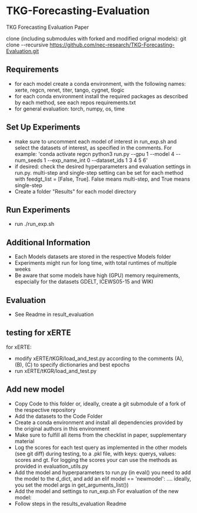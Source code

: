 # TKG-Forecasting-Evaluation
TKG Forecasting Evaluation Paper

clone (including submodules with forked and modified orignal models): git clone --recursive https://github.com/nec-research/TKG-Forecasting-Evaluation.git

## Requirements
* for each model create a conda environment, with the following names: xerte, regcn, renet, titer, tango, cygnet, tlogic
* for each conda environment install the required packages as described by each method, see each repos requirements.txt
* for general evaluation: torch, numpy, os, time

## Set Up Experiments
* make sure to uncomment each model of interest in run_exp.sh and select the datasets of interest, as specified in the comments. For example:
'conda activate regcn 
 python3 run.py --gpu 1 --model 4 --num_seeds 1 --exp_name_int 0 --dataset_ids 1 3 4 5 6'
* if desired: check the desired hyperparameters and evaluation settings in run.py. multi-step and single-step setting can be set for each method with feedgt_list = [False, True]. False means multi-step, and True means single-step
* Create a folder "Results" for each model directory

## Run Experiments
* run ./run_exp.sh

## Additional Information
* Each Models datasets are stored in the respective Models folder
* Experiments might run for long time, with total runtimes of multiple weeks
* Be aware that some models have high (GPU) memory requirements, especially for the datasets GDELT, ICEWS05-15 and WIKI

## Evaluation
* See Readme in result_evaluation

## testing for xERTE 
for xERTE: 
* modify xERTE/tKGR/load_and_test.py  according to the comments (A), (B), (C) to specify dictionaries and best epochs
* run xERTE/tKGR/load_and_test.py 

## Add new model
* Copy Code to this folder or, ideally, create a git submodule of a fork of the respective repository
* Add the datasets to the Code Folder
* Create a conda environment and install all dependencies provided by the original authors in this environment
* Make sure to fulfill all items from the checklist in paper, supplementary material
* Log the scores for each test query as implemented in the other models (see git diff) during testing, to a .pkl file, with keys: querys, values: scores and gt. For logging the scores your can use the methods as provided in evaluation_utils.py
* Add the model and hyperparameters to run.py (in eval() you need to add the model to the d_dict, and add an elif model == 'newmodel':  .... ideally, you set the model args in get_arguments_list())
* Add the model and settings to run_exp.sh
For evaluation of the new model:
* Follow steps in the results_evaluation Readme
